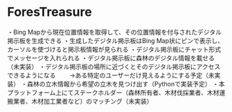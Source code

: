 # ForesTreasure
・Bing Mapから現在位置情報を取得して、その位置情報を付与されたデジタル掲示板を生成できる
・生成したデジタル掲示板はBing Map状にピンで表示し、カーソルを使づけると掲示板情報が見られる
・デジタル掲示板にチャット形式でメッセージを入れられる
・デジタル掲示板に森林のデジタル情報を載せる（未実装）
・デジタル掲示板の場所に近づくとそのデジタル掲示板にアクセスできるようになる
　　→ある特定のユーザーだけ見えるようにする予定（未実装）
・森林の立木情報から希望の立木を見つけ出す（Pythonで実装予定）
・本プラットフォーム上にてステークホルダー（森林所有者、木材伐採業者、木材運搬業者、木材加工業者など）のマッチング（未実装）
